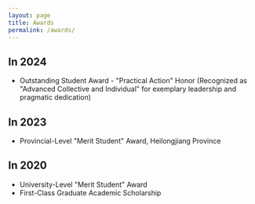 ```yaml
---
layout: page
title: Awards
permalink: /awards/
---
```


## In 2024
- Outstanding Student Award - "Practical Action" Honor (Recognized as "Advanced Collective and Individual" for exemplary leadership and pragmatic dedication)

## In 2023
- Provincial-Level "Merit Student" Award, Heilongjiang Province

## In 2020
- University-Level "Merit Student" Award
- First-Class Graduate Academic Scholarship
